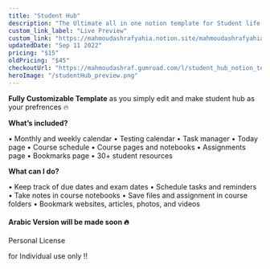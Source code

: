 ```yaml
---
title: "Student Hub"
description: "The Ultimate all in one notion template for Student life."
custom_link_label: "Live Preview"
custom_link: "https://mahmoudashrafyahia.notion.site/mahmoudashrafyahia/Student-Hub-Preview-69d61789919b4142a502c9a09659ee1c"
updatedDate: "Sep 11 2022"
pricing: "$15"
oldPricing: "$45"
checkoutUrl: "https://mahmoudashraf.gumroad.com/l/student_hub_notion_template"
heroImage: "/studentHub_preview.png"
---
```


**Fully Customizable Template** as you simply edit and make student hub as your prefrences 🔥

**What’s included?**

• Monthly and weekly calendar
• Testing calendar
• Task manager
• Today page
• Course schedule
• Course pages and notebooks
• Assignments page
• Bookmarks page
• 30+ student resources

**What can I do?**

• Keep track of due dates and exam dates
• Schedule tasks and reminders
• Take notes in course notebooks
• Save files and assignment in course folders
• Bookmark websites, articles, photos, and videos

#### Arabic Version will be made soon 🔥

Personal License

for Individual use only !!